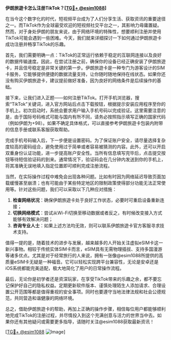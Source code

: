 **伊朗旅遊卡怎么注册TikTok？[[TG💪+ @esim1088](https://t.me/s/esim1088)]**

在当今这个数字化的时代，短视频平台成为了人们分享生活、获取资讯的重要途径之一。而TikTok作为全球最受欢迎的短视频社交平台之一，其影响力毋庸置疑。然而，对于身处伊朗的朋友来说，由于网络环境的特殊性，想要顺利注册并使用TikTok可能会遇到一些困难。今天，我们就来详细探讨一下如何通过伊朗旅遊卡成功注册并畅享TikTok的乐趣。

首先，我们需要明确一点：TikTok的正常运行依赖于稳定的互联网连接以及良好的数据传输速度。因此，在尝试注册之前，确保你的设备已经正确安装了伊朗旅遊卡，并且信号稳定是非常关键的第一步。伊朗旅遊卡是一种专门为游客设计的SIM卡服务，它能够提供便捷的数据流量支持，让你随时随地保持在线状态。如果你还没有购买伊朗旅遊卡，建议提前做好准备，因为良好的网络条件是后续操作的基础。

接下来，让我们进入正题——如何注册TikTok。打开手机浏览器，搜索“TikTok”关键词，进入官方网站后点击下载按钮，根据提示安装应用程序至你的手机上。初次启动时，系统会要求用户输入手机号码以完成验证。这里需要注意的是，由于国际号码格式可能与国内有所不同，请务必按照指示填写正确的国家代码（例如伊朗为+98）。如果不确定具体格式，可以直接参考伊朗旅遊卡包装内附带的信息手册或联系客服获取帮助。

完成手机号码输入后，下一步便是设置密码。为了保证账户安全，请尽量选择复杂度较高的密码组合，避免使用过于简单或者容易被猜测的内容。此外，还可以开启双重身份认证功能，进一步提高账户安全性。当所有信息填写完毕后，点击提交按钮等待短信验证码的到来。通常情况下，验证码会在几分钟内发送到你的手机上，将其准确无误地填入指定位置即可顺利完成注册流程。

当然，在实际操作过程中难免会出现各种问题。比如有时因为网络延迟导致页面加载缓慢甚至崩溃；也有可能由于某些特定地区的限制政策使得部分功能无法正常使用等。针对这些问题，我们可以采取以下几种应对措施：

1. **检查网络状况**：确保伊朗旅遊卡处于良好工作状态，必要时可重启设备重新连接；
2. **切换网络模式**：尝试从Wi-Fi切换至移动数据或者反之，有时候改变接入方式能够有效解决问题；
3. **咨询专业人士**：如果上述方法均无效，则可以联系伊朗旅遊卡官方客服寻求技术支持。

值得一提的是，随着技术的进步与发展，越来越多的人开始关注虚拟eSIM卡这一新兴事物。相较于传统实体SIM卡而言，eSIM具有无需物理插拔、支持多国漫游等诸多优点。尤其是对于经常旅行的人来说，拥有一张像@esim1088所提供的高质量eSIM卡无疑是一种福音。它可以轻松实现跨平台兼容性，无论是安卓还是iOS系统都能完美适配，极大地简化了用户的日常操作流程。

最后，无论你是初学者还是资深玩家，在享受TikTok带来的乐趣之余，都不要忘记保护好自己的隐私权益。定期更新软件版本、谨慎处理陌生人添加请求、合理设置公开范围等都是值得重视的安全事项。同时也要遵守当地法律法规和社会公德规范，共同营造和谐健康的网络环境。

总之，借助伊朗旅遊卡的帮助，再加上正确的操作步骤，相信每位用户都能够顺利地完成TikTok的注册过程，并尽情投入到这个充满创意与活力的世界当中去。如果你还有其他疑问或需要更多指导，请随时关注@esim1088获取最新资讯！

[[TG💪+ @esim1088](https://t.me/s/esim1088) ![Image](https://i.postimg.cc/4NQfJmqS/Snipaste-2025-05-13-00-14-12.png)]